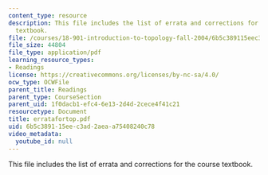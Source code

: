```yaml
---
content_type: resource
description: This file includes the list of errata and corrections for the course
  textbook.
file: /courses/18-901-introduction-to-topology-fall-2004/6b5c389115eec3ad2aeaa75408240c78_erratafortop.pdf
file_size: 44804
file_type: application/pdf
learning_resource_types:
- Readings
license: https://creativecommons.org/licenses/by-nc-sa/4.0/
ocw_type: OCWFile
parent_title: Readings
parent_type: CourseSection
parent_uid: 1f0dacb1-efc4-6e13-2d4d-2cece4f41c21
resourcetype: Document
title: erratafortop.pdf
uid: 6b5c3891-15ee-c3ad-2aea-a75408240c78
video_metadata:
  youtube_id: null
---
```

This file includes the list of errata and corrections for the course textbook.